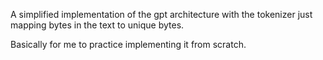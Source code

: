 A simplified implementation of the gpt architecture with the tokenizer just mapping bytes in the text to unique bytes.

Basically for me to practice implementing it from scratch.
